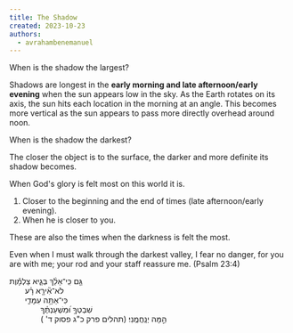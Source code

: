 ```yaml
---
title: The Shadow
created: 2023-10-23
authors:
  - avrahambenemanuel
---
```

When is the shadow the largest?

Shadows are longest in the **early morning and late afternoon/early evening** when the sun appears low in the sky. As the Earth rotates on its axis, the sun hits each location in the morning at an angle. This becomes more vertical as the sun appears to pass more directly overhead around noon.

When is the shadow the darkest?

The closer the object is to the surface, the darker and more definite its shadow becomes. 

When God's glory is felt most on this world it is.
1. Closer to the beginning and the end of times (late afternoon/early evening).
2. When he is closer to you.

These are also the times when the darkness is felt the most.

Even when I must walk through the darkest valley,
I fear no danger,
for you are with me;
your rod and your staff reassure me. (Psalm 23:4)

גַּ֤ם כִּֽי־אֵלֵ֨ךְ בְּגֵ֪יא צַלְמָ֡וֶת  
  לֹא־אִ֘ירָ֤א רָ֗ע  
  כִּי־אַתָּ֥ה עִמָּדִ֑י  
    שִׁבְטְךָ֥ וּ֝מִשְׁעַנְתֶּ֗ךָ  
    הֵ֣מָּה יְנַֽחֲמֻֽנִי׃ (תהלים  פרק כ"ג  פסוק ד' )